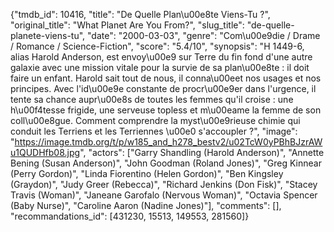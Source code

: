 {"tmdb_id": 10416, "title": "De Quelle Plan\u00e8te Viens-Tu ?", "original_title": "What Planet Are You From?", "slug_title": "de-quelle-planete-viens-tu", "date": "2000-03-03", "genre": "Com\u00e9die / Drame / Romance / Science-Fiction", "score": "5.4/10", "synopsis": "H 1449-6, alias Harold Anderson, est envoy\u00e9 sur Terre du fin fond d'une autre galaxie avec une mission vitale pour la survie de sa plan\u00e8te : il doit faire un enfant. Harold sait tout de nous, il conna\u00eet nos usages et nos principes. Avec l'id\u00e9e constante de procr\u00e9er dans l'urgence, il tente sa chance aupr\u00e8s de toutes les femmes qu'il croise : une h\u00f4tesse frigide, une serveuse topless et m\u00eame la femme de son coll\u00e8gue. Comment comprendre la myst\u00e9rieuse chimie qui conduit les Terriens et les Terriennes \u00e0 s'accoupler ?", "image": "https://image.tmdb.org/t/p/w185_and_h278_bestv2/u02TcW0yPBhBJzrAWu1QUDHfb08.jpg", "actors": ["Garry Shandling (Harold Anderson)", "Annette Bening (Susan Anderson)", "John Goodman (Roland Jones)", "Greg Kinnear (Perry Gordon)", "Linda Fiorentino (Helen Gordon)", "Ben Kingsley (Graydon)", "Judy Greer (Rebecca)", "Richard Jenkins (Don Fisk)", "Stacey Travis (Woman)", "Janeane Garofalo (Nervous Woman)", "Octavia Spencer (Baby Nurse)", "Caroline Aaron (Nadine Jones)"], "comments": [], "recommandations_id": [431230, 15513, 149553, 281560]}